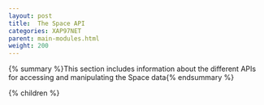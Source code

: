 ```yaml
---
layout: post
title:  The Space API
categories: XAP97NET
parent: main-modules.html
weight: 200
---
```


{% summary %}This section includes information about the different APIs for accessing and manipulating the Space data{% endsummary %}

{% children %}
